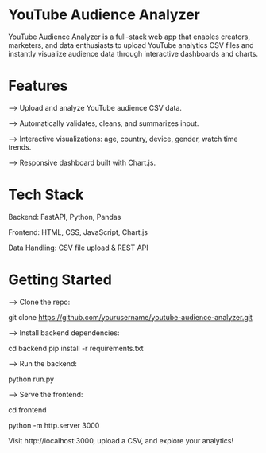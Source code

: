 # YouTube Audience Analyzer

YouTube Audience Analyzer is a full-stack web app that enables creators, marketers, and data enthusiasts to upload YouTube analytics CSV files and instantly visualize audience data through interactive dashboards and charts.

# Features
--> Upload and analyze YouTube audience CSV data.

--> Automatically validates, cleans, and summarizes input.

--> Interactive visualizations: age, country, device, gender, watch time trends.

--> Responsive dashboard built with Chart.js.

# Tech Stack
Backend: FastAPI, Python, Pandas

Frontend: HTML, CSS, JavaScript, Chart.js

Data Handling: CSV file upload & REST API

# Getting Started
--> Clone the repo:

git clone https://github.com/yourusername/youtube-audience-analyzer.git


--> Install backend dependencies:

cd backend
pip install -r requirements.txt


--> Run the backend:

python run.py


--> Serve the frontend:

cd frontend

python -m http.server 3000

Visit http://localhost:3000, upload a CSV, and explore your analytics!
